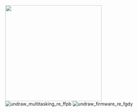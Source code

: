 <img src="https://user-images.githubusercontent.com/54013549/208317786-33c283fc-dba2-4614-a798-1840cc12a01f.svg" min-width="200px" max-width="400px" width="300px" align="Left">






<!---
Guil-Baka/Guil-Baka is a ✨ special ✨ repository because its `README.md` (this file) appears on your GitHub profile.
You can click the Preview link to take a look at your changes.
--->

![undraw_multitasking_re_ffpb](https://user-images.githubusercontent.com/54013549/208317756-0cbc15b1-9d4b-4cff-be55-52ec362af352.svg)
![undraw_firmware_re_fgdy](https://user-images.githubusercontent.com/54013549/208317786-33c283fc-dba2-4614-a798-1840cc12a01f.svg)
